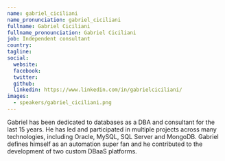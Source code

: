 ```yaml
---
name: gabriel_ciciliani
name_pronunciation: gabriel_ciciliani
fullname: Gabriel Ciciliani
fullname_pronounciation: Gabriel Ciciliani
job: Independent consultant
country: 
tagline: 
social:
  website: 
  facebook:
  twitter: 
  github: 
  linkedin: https://www.linkedin.com/in/gabrielciciliani/
images:
  - speakers/gabriel_ciciliani.png
---
```


Gabriel has been dedicated to databases as a DBA and consultant for the last 15 years. He has led and participated in multiple projects across many technologies, including Oracle, MySQL, SQL Server and MongoDB. Gabriel defines himself as an automation super fan and he contributed to the development of two custom DBaaS platforms.

